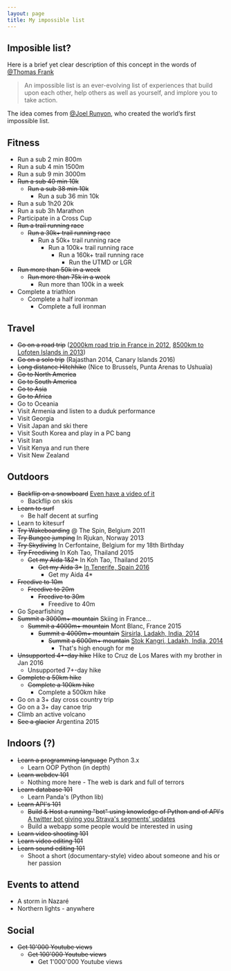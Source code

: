 ```yaml
---
layout: page
title: My impossible list
---
```

## Imposible list?
Here is a brief yet clear description of this concept in the words of [@Thomas Frank](https://collegeinfogeek.com/about/meet-the-author/my-impossible-list/)

> An impossible list is an ever-evolving list of experiences that build upon each other, help others as well as yourself, and implore you to take action.

The idea comes from [@Joel Runyon](https://impossiblehq.com/impossible-list/), who created the world’s first impossible list. 

## Fitness
* Run a sub 2 min 800m
* Run a sub 4 min 1500m
* Run a sub 9 min 3000m
* ~~Run a sub 40 min 10k~~  
  * ~~Run a sub 38 min 10k~~
    * Run a sub 36 min 10k
* Run a sub 1h20 20k
* Run a sub 3h Marathon
* Participate in a Cross Cup
* ~~Run a trail running race~~
  * ~~Run a 30k+ trail running race~~
    * Run a 50k+ trail running race
      * Run a 100k+ trail running race
        * Run a 160k+ trail running race
          * Run the UTMD or LGR
* ~~Run more than 50k in a week~~
  * ~~Run more than 75k in a week~~
    * Run more than 100k in a week
* Complete a triathlon
  * Complete a half ironman
    * Complete a full ironman
    
## Travel
* ~~Go on a road trip~~ ([2000km road trip in France in 2012](https://www.youtube.com/watch?v=-HZUHWViblg), [8500km to Lofoten Islands in 2013](https://www.youtube.com/watch?v=_CNPuy3bw1A))
* ~~Go on a solo trip~~ (Rajasthan 2014, Canary Islands 2016)
* ~~Long distance Hitchhike~~ (Nice to Brussels, Punta Arenas to Ushuaïa)
* ~~Go to North America~~
* ~~Go to South America~~
* ~~Go to Asia~~
* ~~Go to Africa~~
* Go to Oceania
* Visit Armenia and listen to a duduk performance
* Visit Georgia
* Visit Japan and ski there
* Visit South Korea and play in a PC bang
* Visit Iran
* Visit Kenya and run there
* Visit New Zealand

## Outdoors
* ~~Backflip on a snowboard~~ [Even have a video of it](https://www.youtube.com/watch?v=yrQvGh7yySk)
  * Backflip on skis
* ~~Learn to surf~~
  * Be half decent at surfing
* Learn to kitesurf
* ~~Try Wakeboarding~~ @ The Spin, Belgium 2011
* ~~Try Bungee jumping~~ In Rjukan, Norway 2013
* ~~Try Skydiving~~ In Cerfontaine, Belgium for my 18th Birthday
* ~~Try Freediving~~ In Koh Tao, Thailand 2015
  * ~~Get my Aida 1&2*~~ In Koh Tao, Thailand 2015
    * ~~Get my Aida 3*~~ [In Tenerife, Spain 2016](https://www.youtube.com/watch?v=Vbyky3xTF0I)
      * Get my Aida 4*
* ~~Freedive to 10m~~
  * ~~Freedive to 20m~~
    * ~~Freedive to 30m~~
      * Freedive to 40m
* Go Spearfishing 
* ~~Summit a 3000m+ mountain~~ Skiing in France...
  * ~~Summit a 4000m+ mountain~~ Mont Blanc, France 2015
    * ~~Summit a 4000m+ mountain~~ [Sirsirla, Ladakh, India, 2014](https://www.youtube.com/watch?v=1oDs1301Bnc)
      * ~~Summit a 6000m+ mountain~~ [Stok Kangri, Ladakh, India, 2014](https://www.youtube.com/watch?v=sRPZFHlX_fo)
        * That's high enough for me
* ~~Unsupported 4+-day hike~~ Hike to Cruz de Los Mares with my brother in Jan 2016
  * Unsupported 7+-day hike
* ~~Complete a 50km hike~~
  * ~~Complete a 100km hike~~
    * Complete a 500km hike
* Go on a 3+ day cross country trip
* Go on a 3+ day canoe trip
* Climb an active volcano
* ~~See a glacier~~ Argentina 2015

## Indoors (?)
* ~~Learn a programming language~~ Python 3.x
  * Learn OOP Python (in depth)
* ~~Learn webdev 101~~
  * Nothing more here - The web is dark and full of terrors
* ~~Learn database 101~~
  * Learn Panda's (Python lib)
* ~~Learn API's 101~~
  * ~~Build & Host a running "bot" using knowledge of Python and of API's~~ [A twitter bot giving you Strava's segments' updates](https://rrampaer.github.io/twitter-bot)
   * Build a webapp some people would be interested in using
* ~~Learn video shooting 101~~
* ~~Learn video editing 101~~
* ~~Learn sound editing 101~~
  * Shoot a short (documentary-style) video about someone and his or her passion

## Events to attend
* A storm in Nazaré
* Northern lights - anywhere


## Social
* ~~Get 10'000 Youtube views~~
  * ~~Get 100'000 Youtube views~~
    * Get 1'000'000 Youtube views
